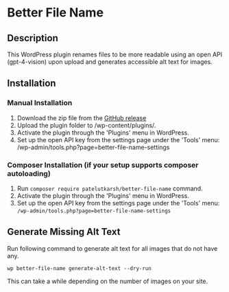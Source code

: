 # Better File Name

## Description

This WordPress plugin renames files to be more readable using an open API (gpt-4-vision) upon upload and generates accessible alt text for images.

## Installation

### Manual Installation

1. Download the zip file from the [GitHub release](https://github.com/PatelUtkarsh/better-file-name-ai/releases)
1. Upload the plugin folder to /wp-content/plugins/.
1. Activate the plugin through the 'Plugins' menu in WordPress.
1. Set up the open API key from the settings page under the 'Tools' menu: /wp-admin/tools.php?page=better-file-name-settings

### Composer Installation (if your setup supports composer autoloading)

1. Run `composer require patelutkarsh/better-file-name` command.
2. Activate the plugin through the 'Plugins' menu in WordPress.
3. Set up the open API key from the settings page under the 'Tools' menu: `/wp-admin/tools.php?page=better-file-name-settings`

## Generate Missing Alt Text

Run following command to generate alt text for all images that do not have any.

	wp better-file-name generate-alt-text --dry-run

This can take a while depending on the number of images on your site.
